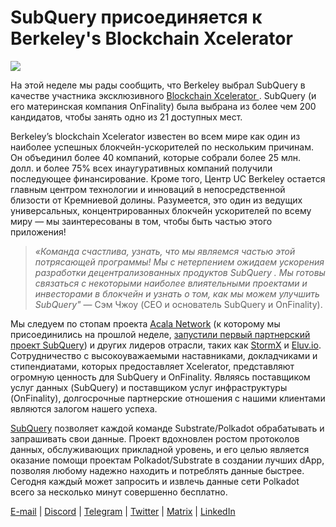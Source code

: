 # SubQuery присоединяется к Berkeley's Blockchain Xcelerator

![](https://miro.medium.com/max/1400/0*gYUy-1COtbpLV1X1)


На этой неделе мы рады сообщить, что Berkeley выбрал SubQuery в качестве участника эксклюзивного [ Blockchain Xcelerator ](https://www.xcelerator.berkeley.edu/). SubQuery (и его материнская компания OnFinality) была выбрана из более чем 200 кандидатов, чтобы занять одно из 21 доступных мест.

Berkeley’s blockchain Xcelerator известен во всем мире как один из наиболее успешных блокчейн-ускорителей по нескольким причинам. Он объединил более 40 компаний, которые собрали более 25 млн. долл. и более 75% всех инаугуративных компаний получили последующее финансирование. Кроме того, Центр UC Berkeley остается главным центром технологии и инноваций в непосредственной близости от Кремниевой долины. Разумеется, это один из ведущих универсальных, концентрированных блокчейн ускорителей по всему миру — мы заинтересованы в том, чтобы быть частью этого приложения!

> _«Команда счастлива, узнать, что мы являемся частью этой потрясающей программы! Мы с нетерпением ожидаем ускорения разработки децентрализованных продуктов SubQuery . Мы готовы связаться с некоторыми наиболее влиятельными проектами и инвесторами в блокчейн и узнать о том, как мы можем улучшить SubQuery"_ — Сэм Чжоу (CEO и основатель SubQuery и OnFinality).

Мы следуем по стопам проекта [Acala Network](https://acala.network/) (к которому мы присоединились на прошлой неделе, [запустили первый партнерский проект SubQuery](https://subquery.medium.com/subquery-integrates-acala-to-aggregate-and-serve-defi-data-to-polkadot-and-kusama-builders-fc9af6a7aae1)) и других лидеров отрасли, таких как [StormX](https://stormx.io/) и [Eluv.io](https://eluv.io/). Сотрудничество с высокоуважаемыми наставниками, докладчиками и стипендиатами, которых предоставляет Xcelerator, представляют огромную ценность для SubQuery и OnFinality. Являясь поставщиком услуг данных (SubQuery) и поставщиком услуг инфраструктуры (OnFinality), долгосрочные партнерские отношения с нашими клиентами являются залогом нашего успеха.

[SubQuery](https://www.subquery.network/) позволяет каждой команде Substrate/Polkadot обрабатывать и запрашивать свои данные. Проект вдохновлен ростом протоколов данных, обслуживающих прикладной уровень, и его целью является оказание помощи проектам Polkadot/Substrate в создании лучших dApp, позволяя любому надежно находить и потреблять данные быстрее. Сегодня каждый может запросить и извлечь данные сети Polkadot всего за несколько минут совершенно бесплатно.

[E-mail](mailto:hello@subquery.network) | [Discord](https://discord.com/invite/78zg8aBSMG) | [Telegram](https://t.me/subquerynetwork) | [Twitter](https://twitter.com/subquerynetwork) | [Matrix](https://matrix.to/#/#subquery:matrix.org) | [LinkedIn](https://www.linkedin.com/company/subquery)


